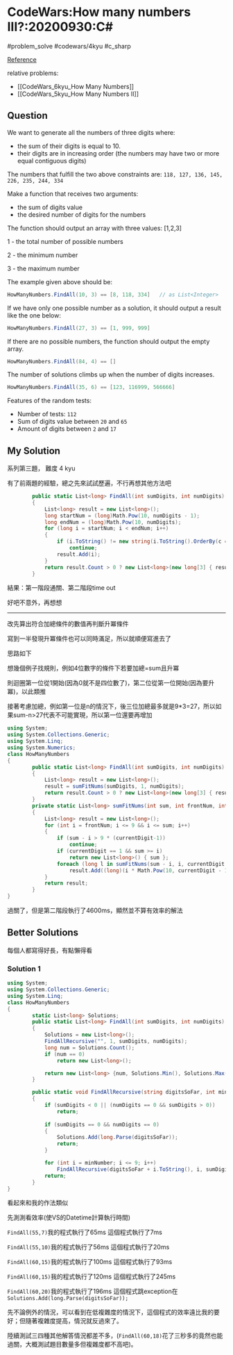 # CodeWars:How many numbers III?:20200930:C\#

#problem_solve #codewars/4kyu #c_sharp

[Reference](https://www.codewars.com/kata/5877e7d568909e5ff90017e6)

relative problems:
- [[CodeWars_6kyu_How Many Numbers]]
- [[CodeWars_5kyu_How Many Numbers II]]

## Question

We want to generate all the numbers of three digits where:

- the sum of their digits is equal to 10.
- their digits are in increasing order (the numbers may have two or more equal contiguous digits)

The numbers that fulfill the two above constraints are: `118, 127, 136, 145, 226, 235, 244, 334`

Make a function that receives two arguments:

- the sum of digits value
- the desired number of digits for the numbers

The function should output an array with three values: [1,2,3]

1 - the total number of possible numbers

2 - the minimum number

3 - the maximum number

The example given above should be:

```csharp
HowManyNumbers.FindAll(10, 3) == [8, 118, 334]   // as List<Integer>
```

If we have only one possible number as a solution, it should output a result like the one below:

```csharp
HowManyNumbers.FindAll(27, 3) == [1, 999, 999]
```

If there are no possible numbers, the function should output the empty array.

```csharp
HowManyNumbers.FindAll(84, 4) == []
```

The number of solutions climbs up when the number of digits increases.

```csharp
HowManyNumbers.FindAll(35, 6) == [123, 116999, 566666]
```

Features of the random tests:

- Number of tests: `112`
- Sum of digits value between `20` and `65`
- Amount of digits between `2` and `17`

## My Solution

系列第三題， 難度 4 kyu

有了前兩題的經驗，總之先來試試歷遍，不行再想其他方法吧

```C#
        public static List<long> FindAll(int sumDigits, int numDigits)
        {
            List<long> result = new List<long>();
            long startNum = (long)Math.Pow(10, numDigits - 1);
            long endNum = (long)Math.Pow(10, numDigits);
            for (long i = startNum; i < endNum; i++)
            {
                if (i.ToString() != new string(i.ToString().OrderBy(c => c).ToArray()) || i.ToString().Select(c => c - '0').Sum() != sumDigits)
                    continue;
                result.Add(i);
            }
            return result.Count > 0 ? new List<long>(new long[3] { result.Count(), result.Min(), result.Max() }) : new List<long>();
        }
```

結果：第一階段通關、第二階段time out

好吧不意外，再想想

---

改先算出符合加總條件的數值再判斷升冪條件

寫到一半發現升冪條件也可以同時滿足，所以就順便寫進去了

思路如下

想幾個例子找規則，例如4位數字的條件下若要加總=sum且升冪

則迴圈第一位從1開始(因為0就不是四位數了)，第二位從第一位開始(因為要升冪)，以此類推

接著考慮加總，例如第一位是n的情況下，後三位加總最多就是9*3=27，所以如果sum-n>27代表不可能實現，所以第一位還要再增加

```C#
using System;
using System.Collections.Generic;
using System.Linq;
using System.Numerics;
class HowManyNumbers
{
        public static List<long> FindAll(int sumDigits, int numDigits)
        {
            List<long> result = new List<long>();
            result = sumFitNums(sumDigits, 1, numDigits);
            return result.Count > 0 ? new List<long>(new long[3] { result.Count(), result.Min(), result.Max() }) : new List<long>();
        }
        private static List<long> sumFitNums(int sum, int frontNum, int currentDigit)
        {
            List<long> result = new List<long>();
            for (int i = frontNum; i <= 9 && i <= sum; i++)
            {
                if (sum - i > 9 * (currentDigit-1))
                    continue;
                if (currentDigit == 1 && sum >= i)
                    return new List<long>() { sum };
                foreach (long l in sumFitNums(sum - i, i, currentDigit - 1))
                    result.Add((long)(i * Math.Pow(10, currentDigit - 1)) + l);
            }
            return result;
        }
}
```

過關了，但是第二階段執行了4600ms，顯然並不算有效率的解法

## Better Solutions

每個人都寫得好長，有點懶得看

### Solution 1

```C#
using System;
using System.Collections.Generic;
using System.Linq;
class HowManyNumbers
{
        static List<long> Solutions;
        public static List<long> FindAll(int sumDigits, int numDigits)
        {
            Solutions = new List<long>();
            FindAllRecursive("", 1, sumDigits, numDigits);
            long num = Solutions.Count();
            if (num == 0)
                return new List<long>();

            return new List<long> {num, Solutions.Min(), Solutions.Max() };
        }

        public static void FindAllRecursive(string digitsSoFar, int minNumber, int sumDigits, int numDigits)
        {
            if (sumDigits < 0 || (numDigits == 0 && sumDigits > 0))
                return;
            
            if (sumDigits == 0 && numDigits == 0)
            {
                Solutions.Add(long.Parse(digitsSoFar));
                return;
            }

            for (int i = minNumber; i <= 9; i++)
                FindAllRecursive(digitsSoFar + i.ToString(), i, sumDigits - i, numDigits - 1); ;
            return;
        }
}
```

看起來和我的作法類似

先測測看效率(使VS的Datetime計算執行時間)

`FindAll(55,7)`我的程式執行了65ms 這個程式執行了7ms

`FindAll(55,10)`我的程式執行了56ms 這個程式執行了20ms

`FindAll(60,15)`我的程式執行了100ms 這個程式執行了93ms

`FindAll(60,15)`我的程式執行了120ms 這個程式執行了245ms

`FindAll(60,20)`我的程式執行了196ms 這個程式跳exception在`Solutions.Add(long.Parse(digitsSoFar));`

先不論例外的情況，可以看到在低複雜度的情況下，這個程式的效率遠比我的要好；但隨著複雜度提高，情況就反過來了。

陸續測試三四種其他解答情況都差不多，(`FindAll(60,18)`花了三秒多的竟然也能過關，大概測試題目數量多但複雜度都不高吧)。
